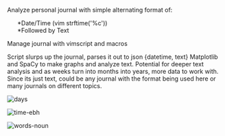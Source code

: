 Analyze personal journal with simple alternating format of: <br>
<ul>

*Date/Time (vim strftime('%c')) <br>
*Followed by Text<br>
</ul>
Manage journal with vimscript and macros

Script slurps up the journal, parses it out to json {datetime, text}  Matplotlib and SpaCy to make graphs and analyze text. Potential for deeper text analysis and as weeks turn into months into years, more data to work with. Since its just text, could be any journal with the format 
being used here or many journals on different topics.

![days](https://github.com/briggsreschke/vim-journal/assets/16325768/d069cb8e-e8e6-4cdb-9c2e-57bae14aef39)

![time-ebh](https://github.com/briggsreschke/vim-journal/assets/16325768/4c908734-d8af-448e-8f8f-d91a3a113691)

![words-noun](https://github.com/briggsreschke/vim-journal/assets/16325768/cb9d76e8-ff8e-4a26-8526-df181d4c3cd7)





